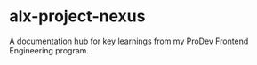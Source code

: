 # alx-project-nexus
A documentation hub for key learnings from my ProDev Frontend Engineering program.
